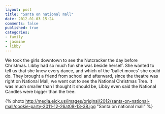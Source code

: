 ```yaml
---
layout: post
title: "Santa on national mall"
date: 2012-01-03 15:24
comments: false
published: true
categories: 
- family
- jasmine
- libby
---
```

We took the girls downtown to see the Nutcracker the day before Christmas.  Libby had so much fun she was beside herself.  She wanted to tell us that she knew every dance, and which of the 'ballet moves' she could do.  They brought a friend from school and afterward, since the theatre was right on National Mall, we went out to see the National Christmas Tree.  It was much smaller than I thought it should be, Libby even said the National Candles were bigger than the tree.

{% photo http://media.eick.us/images/original/2012/santa-on-national-mall/cookie-party-2011-12-26at08-13-38.jpg "Santa on national mall" %}


